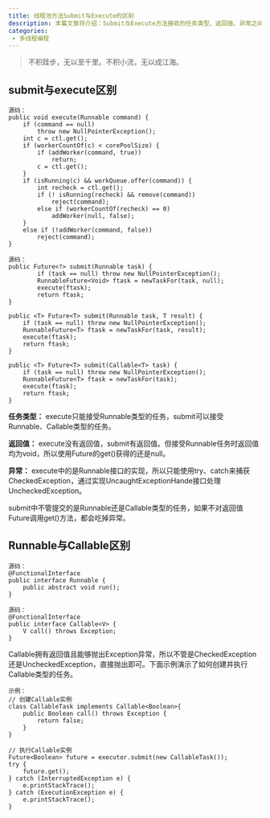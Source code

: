 ```yaml
---
title: 线程池方法Submit与Execute的区别
description: 本篇文章将介绍：Submit与Execute方法接收的任务类型、返回值、异常之间的区别，以及造成这一区别的原因（Runnable与Callable）
categories:
 - 多线程编程
---
```


> 不积跬步，无以至千里。不积小流，无以成江海。

## submit与execute区别


```
源码：
public void execute(Runnable command) {
    if (command == null)
        throw new NullPointerException();
    int c = ctl.get();
    if (workerCountOf(c) < corePoolSize) {
        if (addWorker(command, true))
            return;
        c = ctl.get();
    }
    if (isRunning(c) && workQueue.offer(command)) {
        int recheck = ctl.get();
        if (! isRunning(recheck) && remove(command))
            reject(command);
        else if (workerCountOf(recheck) == 0)
            addWorker(null, false);
    }
    else if (!addWorker(command, false))
        reject(command);
}
```

```
源码：
public Future<?> submit(Runnable task) {
        if (task == null) throw new NullPointerException();
        RunnableFuture<Void> ftask = newTaskFor(task, null);
        execute(ftask);
        return ftask;
}

public <T> Future<T> submit(Runnable task, T result) {
    if (task == null) throw new NullPointerException();
    RunnableFuture<T> ftask = newTaskFor(task, result);
    execute(ftask);
    return ftask;
}

public <T> Future<T> submit(Callable<T> task) {
    if (task == null) throw new NullPointerException();
    RunnableFuture<T> ftask = newTaskFor(task);
    execute(ftask);
    return ftask;
}
```

**任务类型：**
execute只能接受Runnable类型的任务，submit可以接受Runnable、Callable类型的任务。

**返回值：**
execute没有返回值，submit有返回值。但接受Runnable任务时返回值均为void，所以使用Future的get()获得的还是null。

**异常：**
execute中的是Runnable接口的实现，所以只能使用try、catch来捕获CheckedException，通过实现UncaughtExceptionHande接口处理UncheckedException。

submit中不管提交的是Runnable还是Callable类型的任务，如果不对返回值Future调用get()方法，都会吃掉异常。

## Runnable与Callable区别

```
源码：
@FunctionalInterface
public interface Runnable {
    public abstract void run();
}
```

```
源码：
@FunctionalInterface
public interface Callable<V> {
    V call() throws Exception;
}
```

Callable拥有返回值且能够抛出Exception异常，所以不管是CheckedException还是UncheckedException，直接抛出即可。下面示例演示了如何创建并执行Callable类型的任务。


```
示例：
// 创建Callable实例
class CallableTask implements Callable<Boolean>{
    public Boolean call() throws Exception {
        return false;
    }
} 

// 执行Callable实例
Future<Boolean> future = executor.submit(new CallableTask());
try {
    future.get();
} catch (InterruptedException e) {
    e.printStackTrace();
} catch (ExecutionException e) {
    e.printStackTrace();
}
```
